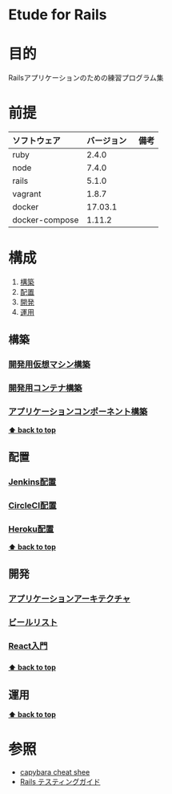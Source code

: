 Etude for Rails
===================

# 目的 #
Railsアプリケーションのための練習プログラム集

# 前提 #
| ソフトウェア   | バージョン   | 備考        |
|:---------------|:-------------|:------------|
| ruby           |2.4.0     |             |
| node           |7.4.0     |             |
| rails          |5.1.0　　　|             |
| vagrant        |1.8.7     |             |
| docker         |17.03.1   |             |
| docker-compose |1.11.2    |             |

# 構成 #
1. [構築](#構築)
1. [配置](#配置)
1. [開発](#開発)
1. [運用](#運用)

## 構築
### [開発用仮想マシン構築](./ops/build_vagrant.md)
### [開発用コンテナ構築](./ops/build_docker.md)
### [アプリケーションコンポーネント構築](./ops/build_app_components.md)

**[⬆ back to top](#構成)**

## 配置
### [Jenkins配置](./ops/ship_jenkins.md)
### [CircleCI配置](./ops/ship_circleci.md)
### [Heroku配置](./ops/ship_heroku.md)

**[⬆ back to top](#構成)**

## 開発
### [アプリケーションアーキテクチャ](./dev/app_architecture.md)
### [ビールリスト](dev/beer_list/beer_list.md)
### [React入門](dev/intro_to_react/intro_to_react.md) 

### 

**[⬆ back to top](#構成)**

## 運用
**[⬆ back to top](#運用)**

# 参照 #
+ [capybara cheat shee](https://gist.github.com/zhengjia/428105)
+ [Rails テスティングガイド](https://railsguides.jp/testing.html)